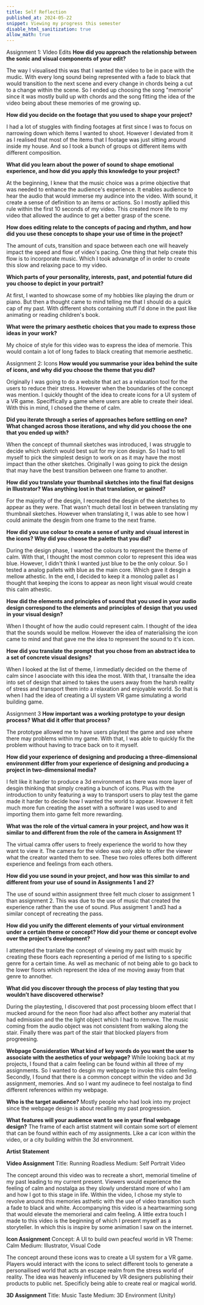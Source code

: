 ```yaml
---
title: Self Reflection
published_at: 2024-05-22
snippet: Viewing my progress this semester
disable_html_sanitization: true
allow_math: true
---
```


Assignment 1: VIdeo Edits
<strong>How did you approach the relationship between the sonic and visual components of
your edit?</strong>

The way I visualised this was that I wanted the video to be in pace with the mudic. With every long sound being represented with a fade to black that would transition to the next scene and every change in chords being a cut to a change within the scene. So I ended up choosing the song "memorie" since it was mostly build up with chords and the song fitting the idea of the video being about these memories of me growing up.

<strong>How did you decide on the footage that you used to shape your project?</strong>

I had a lot of stuggles with finding footages at first since I was to focus on narrowing down which items I wanted to shoot. However I deviated from it as I realised that most of the items that I footage was just sitting around inside my house. And so I took a bunch of groups ot different items with different composition. 

<strong>What did you learn about the power of sound to shape emotional experience, and how
did you apply this knowledge to your project?</strong>

At the beginning, I knew that the music choice was a prime objective that was needed to enhance the audience's experience. It enables audience to hear the audio that would immerse my audince into the video. 
With sound, it create a sense of definition to an items or actions. So I mostly apllied this rule within the first 10 seconds of my video. This created more life to my video that allowed the audince to get a better grasp of the scene. 

<strong>How does editing relate to the concepts of pacing and rhythm, and how did you use
these concepts to shape your use of time in the project?</strong>

The amount of cuts, transition and space between each one will heavely impact the speed and flow of video's pacing. One thing that help create this flow is to incorporate music. Which I took advanatge of in order to create this slow and relaxing pace to my video.  

<strong>Which parts of your personality, interests, past, and potential future did you choose to
depict in your portrait?</strong>

At first, I wanted to showcase some of my hobbies like playing the drum or piano. But then a thought came to mind telling me that I should do a quick cap of my past. With different shots containing stuff I'd done in the past like animating or reading children's book. 

<strong>What were the primary aesthetic choices that you made to express those ideas in your
work?</strong>

My choice of style for this video was to express the idea of memorie. This would contain a lot of long fades to black creating that memorie aesthetic.  

Assignment 2: Icons 
<strong>How would you summarise your idea behind the suite of icons, and why did you choose
the theme that you did?</strong>

Originally I was going to do a website that act as a relaxation tool for the users to reduce their stress. However when the boundaries of the concept was mention. I quickly thought of the idea to create icons for a UI system of a VR game. Speciffically a game where users are able to create their ideal. With this in mind, I chosed the theme of calm.    

<strong>Did you iterate through a series of approaches before settling on one? What changed
across those iterations, and why did you choose the one that you ended up with?</strong>

When the concept of thumnail sketches was introduced, I was struggle to decide which sketch would best suit for my icon design. So I had to tell myself to pick the simplest design to work on as it may have the most impact than the other sketches. Originally I was going to pick the design that may have the best transition between one frame to another.

<strong>How did you translate your thumbnail sketches into the final flat designs in Illustrator?
Was anything lost in that translation, or gained?</strong>

For the majority of the desgin, I recreated the desgin of the sketches to appear as they were. That wasn't much detail lost in between translating my thumbnail sketches. However when translating it, I was able to see how I could animate the desgin from one frame to the next frame.  

<strong>How did you use colour to create a sense of unity and visual interest in the icons? Why
did you choose the palette that you did?</strong>

During the design phase, I wanted the colours to represent the theme of calm. With that, I thought the most common color to represent this idea was blue. However, I didn't think I wanted just blue to be the only colour. So I tested a analog pallets with blue as the main core. Which gave it desgin a mellow athestic. In the end, I decided to keep it a monolog pallet as I thought that keeping the icons to appear as neon light visual would create this calm athestic. 

<strong>How did the elements and principles of sound that you used in your audio design
correspond to the elements and principles of design that you used in your visual design?</strong>

When I thought of how the audio could represent calm. I thought of the idea that the sounds would be mellow. However the idea of materialising the icon came to mind and that gave me the idea to represent the sound to it's icon.  

<strong>How did you translate the prompt that you chose from an abstract idea to a set of
concrete visual designs?</strong>

When I looked at the list of theme, I immediatly decided on the theme of calm since I asoociate with this idea the most. With that, I transalte the idea into set of design that aimed to takes the users away from the harsh reality of stress and transport them into a relaxation and enjoyable world. So that is when I had the idea of creating a UI system VR game simulating a world building game. 

Assignment 3
<strong>How important was a working prototype to your design process? What did it offer that
process?</strong>

The prototype allowed me to have users playtest the game and see where there may problems within my game. With that, I was able to quickly fix the problem without having to trace back on to it myself.  

<strong>How did your experience of designing and producing a three-dimensional environment
differ from your experience of designing and producing a project in two-dimensional
media?</strong>

I felt like it harder to produce a 3d environment as there was more layer of desgin thinking that simply creating a bunch of icons. Plus with the introduction to unity featuring a way to transport users to play test the game made it harder to decide how I wanted the world to appear. However it felt much more fun creating the asset with a software I was used to and importing them into game felt more rewarding. 

<strong>What was the role of the virtual camera in your project, and how was it similar to and
different from the role of the camera in Assignment 1?</strong>

The virtual camra offer users to freely experience the world to how they want to view it. The camera for the video was only able to offer the viewer what the creator wanted them to see. These two roles offeres both different experience and feelings from each others.  

<strong>How did you use sound in your project, and how was this similar to and different from your
use of sound in Assignments 1 and 2?</strong>

The use of sound within assignment three felt much closer to assignment 1 than assignment 2. This was due to the use of music that created the experience rather than the use of sound. Plus assigment 1 and3 had a similar concept of recreating the pass. 

<strong>How did you unify the different elements of your virtual environment under a certain theme
or concept? How did your theme or concept evolve over the project’s development?</strong>

I attempted the tranlate the concept of viewing my past with music by creating these floors each representing a period of me listing to s specific genre for a certain time. As well as mechanic of not being able to go back to the lower floors which represent the idea of me moving away from that genre to annother. 

<strong>What did you discover through the process of play testing that you wouldn’t have
discovered otherwise?</strong>

During the playtesting, I discovered that post processing bloom effect that I mucked around for the neon floor had also affect bother any material that had edmission and the the light object which I had to remove. The music coming from the audio object was not consistent from walking along the stair. Finally there was part of the stair that blocked players from progreesing.  

<strong>Webpage Consideration</strong></b>
<strong>What kind of key words do you want the user to associate with the aesthetics of your webpage?</strong>
While looking back at my projects, I found that a calm feeling can be found within all three of my assignments. So I wanted to desgin my webpage to invoke this calm feeling. Secondly, I found that there is a common concept within the video and 3d assignment, memories. And so I want my audinece to feel nostalga to find different references within my webpage. 

<strong>Who is the target audience?</strong>
Mostly people who had look into my project since the webpage design is about recalling my past progression. 

<strong>What features will your audience want to see in your final webpage design?</strong>
The frame of each artist statment will contain some sort of element that can be found within each of my assignments. Like a car icon within the video, or a city building within the 3d environment.  

<strong>Artist Statement</strong>

<strong>Video Assignment</strong>
Title: Running Roadless </b>
Medium: Self Portrait Video</b> 

The concept around this video was to recreate a short, memorial timeline of my past leading to my current present. Viewers would experience the feeling of calm and nostalga as they slowly understand more of who I am and how I got to this stage in life. Within the video, I chose my style to revolve around this memories asthetic with the use of video transition such a fade to black and white. 
Accompanying this video is a heartwarming song that would elevate the memorieral and calm feeling. A little extra touch I made to this video is the beginning of which I present myself as a storyteller. In which this is inspire by some animation I saw on the internet.   

<strong>Icon Assignment</strong></b> 
Concept: A UI to build own peacfeul world in VR</b> 
Theme: Calm </b> 
Medium: Illustrator, Visual Code </b> 

The concept around these icons was to create a UI system for a VR game. Players would interact with the icons to select different tools to generate a personailised world that acts an escape realm from the stress world of reality. The idea was heavenly influcened by VR designers publishing their products to public net. Specificly being able to create real or magical world.     


<strong>3D Assignment</strong></b> 
Title: Music Taste </b> 
Medium: 3D Environment (Unity)</b> 

